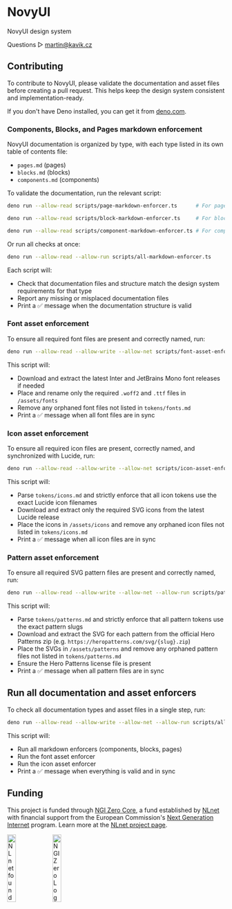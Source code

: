 # NovyUI
NovyUI design system

Questions ▷ martin@kavik.cz

## Contributing

To contribute to NovyUI, please validate the documentation and asset files before creating a pull request. This helps keep the design system consistent and implementation-ready.

If you don't have Deno installed, you can get it from [deno.com](https://deno.com/).

### Components, Blocks, and Pages markdown enforcement

NovyUI documentation is organized by type, with each type listed in its own table of contents file:
- `pages.md` (pages)
- `blocks.md` (blocks)
- `components.md` (components)

To validate the documentation, run the relevant script:

```sh
deno run --allow-read scripts/page-markdown-enforcer.ts      # For pages

deno run --allow-read scripts/block-markdown-enforcer.ts     # For blocks

deno run --allow-read scripts/component-markdown-enforcer.ts # For components
```

Or run all checks at once:

```sh
deno run --allow-read --allow-run scripts/all-markdown-enforcer.ts
```

Each script will:
- Check that documentation files and structure match the design system requirements for that type
- Report any missing or misplaced documentation files
- Print a ✅ message when the documentation structure is valid

### Font asset enforcement

To ensure all required font files are present and correctly named, run:

```sh
deno run --allow-read --allow-write --allow-net scripts/font-asset-enforcer.ts
```

This script will:
- Download and extract the latest Inter and JetBrains Mono font releases if needed
- Place and rename only the required `.woff2` and `.ttf` files in `/assets/fonts`
- Remove any orphaned font files not listed in `tokens/fonts.md`
- Print a ✅ message when all font files are in sync

### Icon asset enforcement

To ensure all required icon files are present, correctly named, and synchronized with Lucide, run:

```sh
deno run --allow-read --allow-write --allow-net scripts/icon-asset-enforcer.ts
```

This script will:
- Parse `tokens/icons.md` and strictly enforce that all icon tokens use the exact Lucide icon filenames
- Download and extract only the required SVG icons from the latest Lucide release
- Place the icons in `/assets/icons` and remove any orphaned icon files not listed in `tokens/icons.md`
- Print a ✅ message when all icon files are in sync

### Pattern asset enforcement

To ensure all required SVG pattern files are present and correctly named, run:

```sh
deno run --allow-read --allow-write --allow-net --allow-run scripts/pattern-asset-enforcer.ts
```

This script will:
- Parse `tokens/patterns.md` and strictly enforce that all pattern tokens use the exact pattern slugs
- Download and extract the SVG for each pattern from the official Hero Patterns zip (e.g. `https://heropatterns.com/svg/{slug}.zip`)
- Place the SVGs in `/assets/patterns` and remove any orphaned pattern files not listed in `tokens/patterns.md`
- Ensure the Hero Patterns license file is present
- Print a ✅ message when all pattern files are in sync

## Run all documentation and asset enforcers

To check all documentation types and asset files in a single step, run:

```sh
deno run --allow-read --allow-write --allow-net --allow-run scripts/all-enforcer.ts
```

This script will:
- Run all markdown enforcers (components, blocks, pages)
- Run the font asset enforcer
- Run the icon asset enforcer
- Print a ✅ message when everything is valid and in sync

## Funding

This project is funded through [NGI Zero Core](https://nlnet.nl/core), a fund established by [NLnet](https://nlnet.nl) with financial support from the European Commission's [Next Generation Internet](https://ngi.eu) program. Learn more at the [NLnet project page](https://nlnet.nl/project/NovyWave).

[<img src="https://nlnet.nl/logo/banner.png" alt="NLnet foundation logo" width="20%" />](https://nlnet.nl)
[<img src="https://nlnet.nl/image/logos/NGI0_tag.svg" alt="NGI Zero Logo" width="20%" />](https://nlnet.nl/core)
